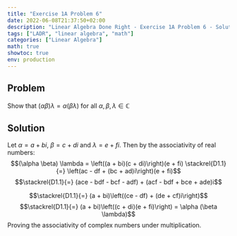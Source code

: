 ```yaml
---
title: "Exercise 1A Problem 6"
date: 2022-06-08T21:37:50+02:00
description: "Linear Algebra Done Right - Exercise 1A Problem 6 - Solution"
tags: ["LADR", "linear algebra", "math"]
categories: ["Linear Algebra"]
math: true
showtoc: true
env: production
---
```


## Problem
Show that $(\alpha \beta) \lambda = \alpha (\beta \lambda)$ for all $\alpha, \beta, \lambda \in \mathbb{C}$

## Solution
Let $\alpha = a + bi$, $\beta = c + di$ and $\lambda = e + fi$. Then by the associativity
of real numbers:
$$(\alpha \beta) \lambda = \left((a + bi)(c + di)\right)(e + fi) \stackrel{D1.1}{=} \left(ac - df + (bc + ad)i\right)(e + fi)$$
$$\stackrel{D1.1}{=} (ace - bdf - bcf - adf) + (acf - bdf + bce + ade)i$$
<!-- $$= a(ce - df) - b(de + cf) + ai(cf + de) + bi(ce - df)$$
$$= (a + bi)(ce - df) + (ai - b)(de + cf)$$
$$= (a + bi)(ce - df) + (a + bi)(de + cf)i$$ -->
$$\stackrel{D1.1}{=} (a + bi)\left((ce - df) + (de + cf)i\right)$$
$$\stackrel{D1.1}{=} (a + bi)\left((c + di)(e + fi)\right) = \alpha (\beta \lambda)$$
Proving the associativity of complex numbers under multiplication.


























